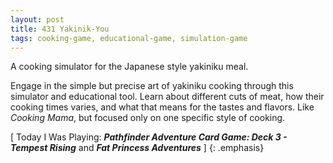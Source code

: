 ```yaml
---
layout: post
title: 431 Yakinik-You
tags: cooking-game, educational-game, simulation-game
---
```

A cooking simulator for the Japanese style yakiniku meal.

Engage in the simple but precise art of yakiniku cooking through this simulator and educational tool.  Learn about different cuts of meat, how their cooking times varies, and what that means for the tastes and flavors. Like *Cooking Mama*, but focused only on one specific style of cooking.

[ Today I Was Playing: ***Pathfinder Adventure Card Game: Deck 3 - Tempest Rising*** and ***Fat Princess Adventures*** ]
{: .emphasis}